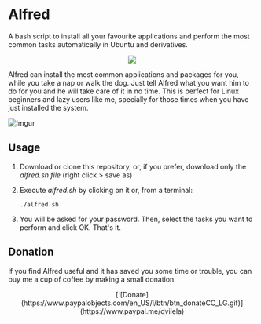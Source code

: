 # Alfred
A bash script to install all your favourite applications and perform the most 
common tasks automatically in Ubuntu and derivatives.


<p align="center">
  <img src="http://i.imgur.com/vg3T4ul.png">
</p>


Alfred can install the most common applications and packages for you, while you 
take a nap or walk the dog. Just tell Alfred what you want him to do for you and
he will take care of it in no time. This is perfect for Linux beginners and lazy
users like me, specially for those times when you have just installed the system. 


![Imgur](http://i.imgur.com/YMDG3B2.png)



## Usage
1. Download or clone this repository, or, if you prefer, download only the *alfred.sh file* (right click > save as)

2. Execute *alfred.sh* by clicking on it or, from a terminal:
    ```
    ./alfred.sh
    ```
3. You will be asked for your password. Then, select the tasks you want to perform and click OK. That's it.


## Donation
If you find Alfred useful and it has saved you some time or trouble, you can buy me a cup of coffee by making a small donation.

<p align="center">
[![Donate](https://www.paypalobjects.com/en_US/i/btn/btn_donateCC_LG.gif)](https://www.paypal.me/dvilela)
</p>